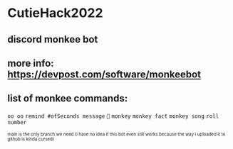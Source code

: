 # CutieHack2022
## discord monkee bot

## more info: https://devpost.com/software/monkeebot


## list of monkee commands:

`oo oo`
`remind #ofSeconds message`
`🍌`
`monkey`
`monkey fact`
`monkey song`
`roll number`





<sub><sup>main is the only branch we need (i have no idea if this bot even still works because the way i uploaded it to github is kinda cursed)<sub><sup>
